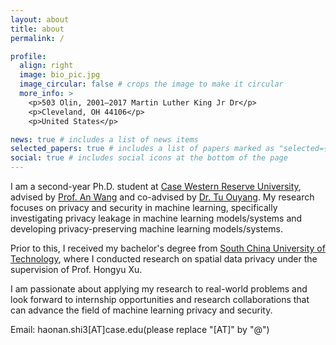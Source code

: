 ```yaml
---
layout: about
title: about
permalink: /

profile:
  align: right
  image: bio_pic.jpg
  image_circular: false # crops the image to make it circular
  more_info: >
    <p>503 Olin, 2001–2017 Martin Luther King Jr Dr</p>
    <p>Cleveland, OH 44106</p>
    <p>United States</p>

news: true # includes a list of news items
selected_papers: true # includes a list of papers marked as "selected={true}"
social: true # includes social icons at the bottom of the page
---
```


I am a second-year Ph.D. student at [Case Western Reserve University](https://case.edu/), advised by [Prof. An Wang](https://engineering.case.edu/about/school-directory/an-wang) and co-advised by [Dr. Tu Ouyang](https://www.linkedin.com/in/tuouyang/). My research focuses on privacy and security in machine learning, specifically investigating privacy leakage in machine learning models/systems and developing privacy-preserving machine learning models/systems. 

Prior to this, I received my bachelor's degree from [South China University of Technology](https://www.scut.edu.cn/en/), where I conducted research on spatial data privacy under the supervision of Prof. Hongyu Xu.

I am passionate about applying my research to real-world problems and look forward to internship opportunities and research collaborations that can advance the field of machine learning privacy and security.

Email: haonan.shi3[AT]case.edu(please replace "[AT]" by "@")
